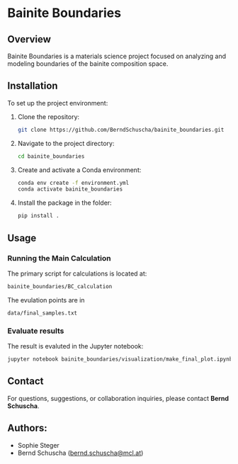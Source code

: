 # Bainite Boundaries

## Overview
Bainite Boundaries is a materials science project focused on analyzing and modeling boundaries of the bainite composition space.


## Installation

To set up the project environment:

1. Clone the repository:
   ```sh
   git clone https://github.com/BerndSchuscha/bainite_boundaries.git
   ```
2. Navigate to the project directory:
   ```sh
   cd bainite_boundaries
   ```
3. Create and activate a Conda environment:
   ```sh
   conda env create -f environment.yml
   conda activate bainite_boundaries
   ```
4. Install the package in the folder:
   ```sh
   pip install .
   ```

## Usage

### Running the Main Calculation
The primary script for calculations is located at:
   ```sh
   bainite_boundaries/BC_calculation
   ```
The evulation points are in
   ```
   data/final_samples.txt
   ```

### Evaluate results
The result is evaluted in the Jupyter notebook:
   ```sh
   jupyter notebook bainite_boundaries/visualization/make_final_plot.ipynb
   ```


## Contact

For questions, suggestions, or collaboration inquiries, please contact **Bernd Schuscha**.



## Authors:
   - Sophie Steger
   - Bernd Schuscha (bernd.schuscha@mcl.at)
